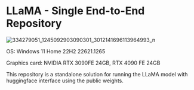 # LLaMA - Single End-to-End Repository

![334279051_1245092903090301_3012141696113964993_n](https://user-images.githubusercontent.com/69115576/223224900-d392f2e2-5100-4914-8eb3-f6a878ab524e.jpg)

OS: Windows 11 Home 22H2 22621.1265

Graphics card: NVIDIA RTX 3090FE 24GB, RTX 4090 FE 24GB

This repository is a standalone solution for running the LLaMA model with huggingface interface using the public weights.

